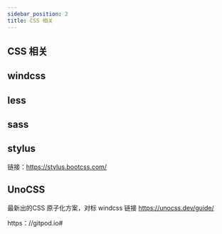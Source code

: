 ```yaml
---
sidebar_position: 2
title: CSS 相关
---
```


## CSS 相关

## windcss

## less

## sass

## stylus
链接：https://stylus.bootcss.com/

## UnoCSS

最新出的CSS 原子化方案，对标  windcss
链接 https://unocss.dev/guide/



https：//gitpod.io#